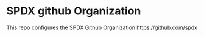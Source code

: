 # SPDX github Organization

This repo configures the SPDX Github Organization https://github.com/spdx

